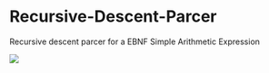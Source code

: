 # Recursive-Descent-Parcer
Recursive descent parcer for a EBNF Simple Arithmetic Expression

<p>
    <img src="EBNF Simple Arith Exp.png">
</p>

